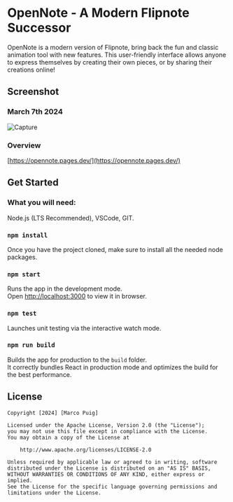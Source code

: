 # OpenNote - A Modern Flipnote Successor

OpenNote is a modern version of Flipnote, bring back the fun and classic animation tool with new features. This user-friendly interface allows anyone to express themselves by creating their own pieces, or by sharing their creations online!

## Screenshot
### March 7th 2024
![Capture](https://github.com/Marco-Puig/opennote/assets/90495366/00ef8634-b0c7-42db-aee9-0435dd4dffc9)

### Overview
[https://opennote.pages.dev/](https://opennote.pages.dev/)

## Get Started

### What you will need:
Node.js (LTS Recommended), VSCode, GIT.

### `npm install`
Once you have the project cloned, make sure to install all the needed node packages.

### `npm start`

Runs the app in the development mode.\
Open [http://localhost:3000](http://localhost:3000) to view it in browser.

### `npm test`

Launches unit testing via the interactive watch mode.

### `npm run build`

Builds the app for production to the `build` folder.\
It correctly bundles React in production mode and optimizes the build for the best performance.

## License

    Copyright [2024] [Marco Puig]

    Licensed under the Apache License, Version 2.0 (the "License");
    you may not use this file except in compliance with the License.
    You may obtain a copy of the License at

        http://www.apache.org/licenses/LICENSE-2.0

    Unless required by applicable law or agreed to in writing, software
    distributed under the License is distributed on an "AS IS" BASIS,
    WITHOUT WARRANTIES OR CONDITIONS OF ANY KIND, either express or implied.
    See the License for the specific language governing permissions and
    limitations under the License.
